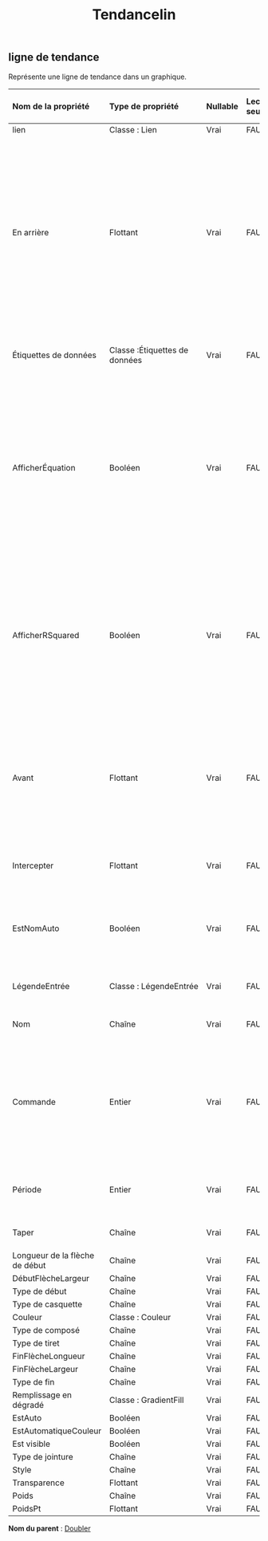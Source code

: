﻿---
title: Tendancelin
second_title: Aspose.Cells Cloud Documen
type: docs
url: /fr/specification/model/trendline/
description: "Aspose.Cells Spécification du modèle cloud : Trendline. Gérez sans effort Excel et d'autres feuilles de calcul avec des fonctionnalités telles que l'ouverture, la génération, l'édition, le fractionnement, la fusion, la comparaison et la conversion."
kwords: Excel, Office, feuille de calcul, Cloud REST API, ligne de tendance
weight: 50
---
## **ligne de tendance**

 Représente une ligne de tendance dans un graphique.

| Nom de la propriété| Type de propriété| Nullable| Lecture seulement| Valeur par défaut| Description|
|:- |:- |:- |:- |:- |:- |
| lien| Classe : Lien| Vrai| FAUX|||
| En arrière| Flottant| Vrai| FAUX|| Renvoie ou définit le nombre de périodes (ou d'unités sur un nuage de points) que la ligne de tendance s'étend vers l'arrière. Le nombre de périodes doit être supérieur ou égal à zéro. Si le type de graphique est en colonnes, le nombre de périodes doit être compris entre 0 et 0,5|
| Étiquettes de données| Classe :Étiquettes de données| Vrai| FAUX|| Représente l'objet DataLabels pour la série spécifiée.|
| AfficherÉquation| Booléen| Vrai| FAUX|| Représente si l'équation de la ligne de tendance est affichée sur le graphique (dans la même étiquette de données que la valeur R au carré). La définition de cette propriété sur True active automatiquement les étiquettes de données.|
| AfficherRSquared| Booléen| Vrai| FAUX||Représente si la valeur R au carré de la courbe de tendance est affichée sur le graphique (dans la même étiquette de données que l'équation). La définition de cette propriété sur True active automatiquement les étiquettes de données.|
| Avant| Flottant| Vrai| FAUX|| Renvoie ou définit le nombre de périodes (ou d'unités sur un nuage de points) que la ligne de tendance s'étend vers l'avant. Le nombre de périodes doit être supérieur ou égal à zéro.|
| Intercepter| Flottant| Vrai| FAUX|| Renvoie ou définit le point où la ligne de tendance croise l'axe des valeurs.|
| EstNomAuto| Booléen| Vrai| FAUX|| Renvoie si Microsoft Excel détermine automatiquement le nom de la courbe de tendance.|
| LégendeEntrée| Classe : LégendeEntrée| Vrai| FAUX|| Obtient l'entrée de légende selon cette ligne de tendance|
| Nom| Chaîne| Vrai| FAUX|| Renvoie le nom de la ligne de tendance.|
| Commande| Entier| Vrai| FAUX|| Renvoie ou définit l'ordre de la courbe de tendance (un entier supérieur à 1) lorsque le type de courbe de tendance est Polynomial. La commande doit être comprise entre 2 et 6.|
| Période| Entier| Vrai| FAUX|| Renvoie ou définit la période de la ligne de tendance de la moyenne mobile.|
| Taper| Chaîne| Vrai| FAUX|| Renvoie le type de ligne de tendance.|
| Longueur de la flèche de début| Chaîne| Vrai| FAUX|||
| DébutFlècheLargeur| Chaîne| Vrai| FAUX|||
| Type de début| Chaîne| Vrai| FAUX|||
| Type de casquette| Chaîne| Vrai| FAUX|||
| Couleur| Classe : Couleur| Vrai| FAUX|||
| Type de composé| Chaîne| Vrai| FAUX|||
| Type de tiret| Chaîne| Vrai| FAUX|||
| FinFlècheLongueur| Chaîne| Vrai| FAUX|||
| FinFlècheLargeur| Chaîne| Vrai| FAUX|||
| Type de fin| Chaîne| Vrai| FAUX|||
| Remplissage en dégradé| Classe : GradientFill| Vrai| FAUX|||
| EstAuto| Booléen| Vrai| FAUX|||
| EstAutomatiqueCouleur| Booléen| Vrai| FAUX|||
| Est visible| Booléen| Vrai| FAUX|||
| Type de jointure| Chaîne| Vrai| FAUX|||
| Style| Chaîne| Vrai| FAUX|||
| Transparence| Flottant| Vrai| FAUX|||
| Poids| Chaîne| Vrai| FAUX|||
| PoidsPt| Flottant| Vrai| FAUX|||

**Nom du parent** : [Doubler](/specification/model/line)

